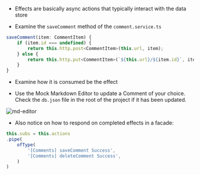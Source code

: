 - Effects are basically async actions that typically interact with the data store

- Examine the `saveComment` method of the `comment.service.ts`

```javascript
saveComment(item: CommentItem) {
    if (item.id === undefined) {
        return this.http.post<CommentItem>(this.url, item);
    } else {
        return this.http.put<CommentItem>(`${this.url}/${item.id}`, item);
    }
}
```

- Examine how it is consumed be the effect


- Use the Mock Markdown Editor to update a Comment of your choice. Check the `db.json` file in the root of the project if it has been updated.

![md-editor](assets/images/md-editor.jpg)

- Also notice on how to respond on completed effects in a facade:

```javascript
this.subs = this.actions
.pipe(
    ofType(
        '[Comments] saveComment Success',
        '[Comments] deleteComment Success',
    )
)
```